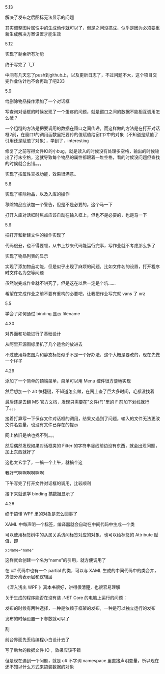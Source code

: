 5.13

解决了发布之后图标无法显示的问题

其实调整图片属性中的生成动作就可以了，但是之间没搞成，似乎是因为必须要重新生成解决方案设置才能生效

5.12

实现了剩余所有功能

终于写完了 T_T

中间有几天忘了push到github上，以及更新日志了，不过问题不大，这个项目交完作业估计也不会再动了吧233

5.9

给删除物品操作添加了一个对话框

写查询对话框的时候发现了一个蛋疼的问题，就是窗口之间的数据不能相互调用怎么破？

一个粗糙的方法是把要调用的数据在窗口之间传递，而这样做的方法是在打开对话框2前，在窗口1的调用函数里把要传的值赋值给窗口2中的对象（不知道是赋值了引用还是赋值了对象），学到了，interesting

修复了之前写得文件IO的小bug，就是读入的时候没有处理多空格，输出的时候输出了行末空格，这就导致每个物品的属性都跟着一堆空格，看的时候没问题但查找的时候就会出错。。。

实现了按属性查找功能，效果很满意。

5.8

实现了移除物品，以及入库的操作

移除物品应该加一个警告，但是不是必要的，这个马一下

打开入库对话框时焦点应该自动在输入框上，但也不是必要的，也是马一下

5.6

把打开和新建文件的操作实现了

代码很丑，也不得要领，从书上抄来代码能运行完事，写作业就不考虑那么多了

实现了物品列表的显示

实现了添加物品功能，但是似乎出现了麻烦的问题，比如文件名的设置，打开程序时文件名为空等问题

虽然说完成作业就不讲究了，但是这在以后一定是个坑……

希望在完成作业之前不要有重构的必要吧，让我把作业写完就 vans 了 orz

5.5

学会了如何通过 binding 显示 filename

4.30

对界面和功能进行了基础设计

从阿里开源图标里扒了几个适合的放进去

不过使用静态图片和静态标签似乎不是一个好办法，这个大概是要改的，现在先做一个样子

4.29

添加了一个简单的顶端菜单，菜单可以用 Menu 控件很方便地实现

然后想加一个 alt 快捷键，不知道怎么做，在网上查了巨大多时间，毛都没找着

最后还是去翻 MS 官方文档，发现只需要在"文件(F)"里的 F 前加下划线就行了。。。

接着打算写一下保存文件对话框的调用，结果又遇到了问题，输入的文件无法更改文件名变量，也没有文件已存在的提示

网上依旧是啥也找不到。。。

然后偶然发现如果对话框类的 Filter 的字符串竖线前边没有东西，就会出现问题，加上东西就好了

这也太玄学了，一搞一个上午，就搞个这

我好气啊啊啊啊啊啊

下午写完了打开文件对话框的调用，比较顺利

接下来就该学 binding 搞数据显示了

4.28

终于搞懂 WPF 里的对象是怎么回事了

XAML 中每声明一个标签，编译器就会自动在中间代码中生成一个类

可以使用标签树中的从属关系访问标签对应的对象，也可以给标签的 Attribute 赋值，即

`x:Name="name"`

这样就会创建一个名为“name”的引用，就方便调用了

在 c# 代码中也有一个 partial 的类，可以与 XAML 生成的中间代码中的类合并，方便分离表示层和逻辑层

《深入浅出 WPF 》真本书很好，讲得很清楚，也很容易理解

关于生成的程序能否在没有装 .NET Core 的电脑上运行的问题：

发布的时候有两种选择，一种是依赖于框架的发布，一种是可以独立运行的发布

发布的时候设置一下参数就可以了

割

前台界面先丢给编程小白设计去了

写了后台的数据文件 IO ，效果应该不错

但是现在遇到一个问题，就是 c# 不字词 namespace 里直接声明变量，所以现在还不知以什么方式来搞装数据的对象